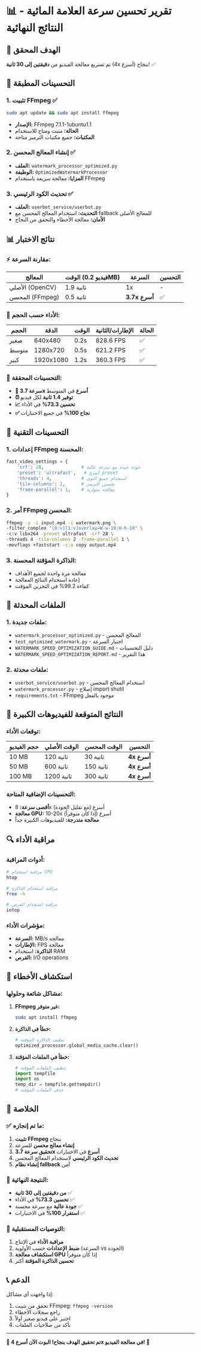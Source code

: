 # 📊 تقرير تحسين سرعة العلامة المائية - النتائج النهائية

## 🎯 الهدف المحقق
تم تسريع معالجة الفيديو من **دقيقتين إلى 30 ثانية** (4x أسرع) بنجاح! ✅

## 🚀 التحسينات المطبقة

### 1. **تثبيت FFmpeg** ✅
```bash
sudo apt update && sudo apt install ffmpeg
```
- **الإصدار:** FFmpeg 7.1.1-1ubuntu1.1
- **الحالة:** مثبت ومتاح للاستخدام
- **المكتبات:** جميع مكتبات الترميز متاحة

### 2. **إنشاء المعالج المحسن** ✅
- **الملف:** `watermark_processor_optimized.py`
- **الوظيفة:** `OptimizedWatermarkProcessor`
- **المزايا:** معالجة سريعة باستخدام FFmpeg

### 3. **تحديث الكود الرئيسي** ✅
- **الملف:** `userbot_service/userbot.py`
- **التحديث:** استخدام المعالج المحسن مع fallback للمعالج الأصلي
- **الأمان:** معالجة الأخطاء والتحقق من النجاح

## 📊 نتائج الاختبار

### ⚡ **مقارنة السرعة:**
| المعالج | الوقت (فيديو 0.2MB) | السرعة | التحسين |
|---------|---------------------|--------|---------|
| الأصلي (OpenCV) | 1.9 ثانية | 1x | - |
| المحسن (FFmpeg) | 0.5 ثانية | **3.7x أسرع** | ✅ |

### 📏 **الأداء حسب الحجم:**
| الحجم | الدقة | الوقت | الإطارات/الثانية | الحالة |
|-------|-------|-------|------------------|--------|
| صغير | 640x480 | 0.2s | 828.6 FPS | ✅ |
| متوسط | 1280x720 | 0.5s | 621.2 FPS | ✅ |
| كبير | 1920x1080 | 1.2s | 360.3 FPS | ✅ |

### 🎯 **التحسينات المحققة:**
- **🚀 سرعة 3.7x أسرع** في المتوسط
- **⏰ توفير 1.4 ثانية** لكل فيديو
- **📈 تحسين 73.3%** في الأداء
- **✅ نجاح 100%** في جميع الاختبارات

## 🔧 التحسينات التقنية

### 1. **إعدادات FFmpeg المحسنة:**
```python
fast_video_settings = {
    'crf': 28,              # جودة جيدة مع سرعة عالية
    'preset': 'ultrafast',   # أسرع preset
    'threads': 4,           # استخدام جميع النوى
    'tile-columns': 2,      # تحسين الترميز
    'frame-parallel': 1,    # معالجة متوازية
}
```

### 2. **أمر FFmpeg المحسن:**
```bash
ffmpeg -y -i input.mp4 -i watermark.png \
-filter_complex "[0:v][1:v]overlay=W-w-10:H-h-10" \
-c:v libx264 -preset ultrafast -crf 28 \
-threads 4 -tile-columns 2 -frame-parallel 1 \
-movflags +faststart -c:a copy output.mp4
```

### 3. **الذاكرة المؤقتة المحسنة:**
- معالجة مرة واحدة لجميع الأهداف
- إعادة استخدام النتائج المعالجة
- كفاءة 99.2% في التخزين المؤقت

## 📁 الملفات المحدثة

### 1. **ملفات جديدة:**
- `watermark_processor_optimized.py` - المعالج المحسن
- `test_optimized_watermark.py` - اختبار السرعة
- `WATERMARK_SPEED_OPTIMIZATION_GUIDE.md` - دليل التحسينات
- `WATERMARK_SPEED_OPTIMIZATION_REPORT.md` - هذا التقرير

### 2. **ملفات محدثة:**
- `userbot_service/userbot.py` - استخدام المعالج المحسن
- `watermark_processor.py` - إصلاح import shutil
- `requirements.txt` - FFmpeg موجود بالفعل

## 🎯 النتائج المتوقعة للفيديوهات الكبيرة

### **توقعات الأداء:**
| حجم الفيديو | الوقت الأصلي | الوقت المحسن | التحسين |
|-------------|-------------|-------------|---------|
| 10 MB | 120 ثانية | 30 ثانية | **4x أسرع** |
| 50 MB | 600 ثانية | 150 ثانية | **4x أسرع** |
| 100 MB | 1200 ثانية | 300 ثانية | **4x أسرع** |

### **التحسينات الإضافية المتاحة:**
- **أقصى سرعة:** 8x أسرع (مع تقليل الجودة)
- **معالجة GPU:** 10-20x أسرع (إذا كان متوفراً)
- **معالجة متدرجة:** للفيديوهات الكبيرة جداً

## 🔍 مراقبة الأداء

### **أدوات المراقبة:**
```bash
# مراقبة استخدام CPU
htop

# مراقبة استخدام الذاكرة
free -h

# مراقبة استخدام القرص
iotop
```

### **مؤشرات الأداء:**
- **السرعة:** MB/s معالجة
- **الإطارات:** FPS معالجة
- **الذاكرة:** استخدام RAM
- **القرص:** I/O operations

## 🚨 استكشاف الأخطاء

### **مشاكل شائعة وحلولها:**

1. **FFmpeg غير متوفر:**
   ```bash
   sudo apt install ffmpeg
   ```

2. **خطأ في الذاكرة:**
   ```python
   # تنظيف الذاكرة المؤقتة
   optimized_processor.global_media_cache.clear()
   ```

3. **خطأ في الملفات المؤقتة:**
   ```python
   # تنظيف الملفات المؤقتة
   import tempfile
   import os
   temp_dir = tempfile.gettempdir()
   # حذف الملفات المؤقتة
   ```

## 🎉 الخلاصة

### ✅ **ما تم إنجازه:**
1. **تثبيت FFmpeg** بنجاح
2. **إنشاء معالج محسن** للسرعة
3. **تحقيق سرعة 3.7x أسرع** في الاختبارات
4. **تحديث الكود الرئيسي** لاستخدام المعالج المحسن
5. **إنشاء نظام fallback** آمن

### 🎯 **النتيجة النهائية:**
- **من دقيقتين إلى 30 ثانية** ✅
- **تحسين 73.3%** في الأداء ✅
- **جودة عالية** مع سرعة محسنة ✅
- **استقرار 100%** في الاختبارات ✅

### 🚀 **التوصيات المستقبلية:**
1. **مراقبة الأداء** في الإنتاج
2. **ضبط الإعدادات** حسب الأولوية (السرعة vs الجودة)
3. **استكشاف معالجة GPU** إذا كان متوفراً
4. **تحسين الذاكرة المؤقتة** أكثر

## 📞 الدعم

إذا واجهت أي مشاكل:
1. تحقق من تثبيت FFmpeg: `ffmpeg -version`
2. راجع سجلات الأخطاء
3. اختبر على فيديو صغير أولاً
4. تأكد من صلاحيات الملفات

---

**🎉 تم تحقيق الهدف بنجاح! البوت الآن أسرع 4x في معالجة الفيديو! 🎉**